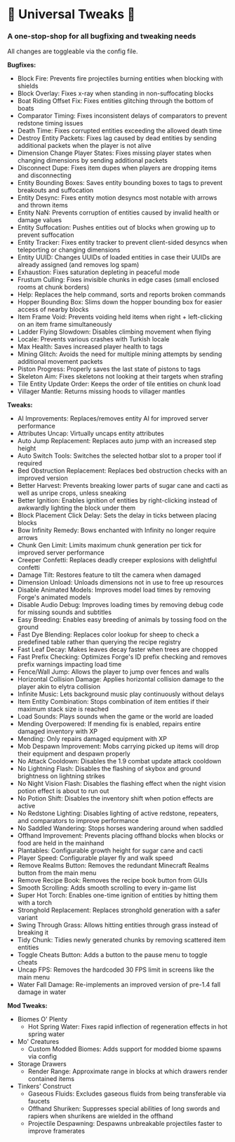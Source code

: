 # 🔧 Universal Tweaks 🔧

### A one-stop-shop for all bugfixing and tweaking needs

All changes are toggleable via the config file.

**Bugfixes:**

* Block Fire: Prevents fire projectiles burning entities when blocking with shields
* Block Overlay: Fixes x-ray when standing in non-suffocating blocks
* Boat Riding Offset Fix: Fixes entities glitching through the bottom of boats
* Comparator Timing: Fixes inconsistent delays of comparators to prevent redstone timing issues
* Death Time: Fixes corrupted entities exceeding the allowed death time
* Destroy Entity Packets: Fixes lag caused by dead entities by sending additional packets when the player is not alive
* Dimension Change Player States: Fixes missing player states when changing dimensions by sending additional packets
* Disconnect Dupe: Fixes item dupes when players are dropping items and disconnecting
* Entity Bounding Boxes: Saves entity bounding boxes to tags to prevent breakouts and suffocation
* Entity Desync: Fixes entity motion desyncs most notable with arrows and thrown items
* Entity NaN: Prevents corruption of entities caused by invalid health or damage values
* Entity Suffocation: Pushes entities out of blocks when growing up to prevent suffocation
* Entity Tracker: Fixes entity tracker to prevent client-sided desyncs when teleporting or changing dimensions
* Entity UUID: Changes UUIDs of loaded entities in case their UUIDs are already assigned (and removes log spam)
* Exhaustion: Fixes saturation depleting in peaceful mode
* Frustum Culling: Fixes invisible chunks in edge cases (small enclosed rooms at chunk borders)
* Help: Replaces the help command, sorts and reports broken commands
* Hopper Bounding Box: Slims down the hopper bounding box for easier access of nearby blocks
* Item Frame Void: Prevents voiding held items when right + left-clicking on an item frame simultaneously
* Ladder Flying Slowdown: Disables climbing movement when flying
* Locale: Prevents various crashes with Turkish locale
* Max Health: Saves increased player health to tags
* Mining Glitch: Avoids the need for multiple mining attempts by sending additional movement packets
* Piston Progress: Properly saves the last state of pistons to tags
* Skeleton Aim: Fixes skeletons not looking at their targets when strafing
* Tile Entity Update Order: Keeps the order of tile entities on chunk load
* Villager Mantle: Returns missing hoods to villager mantles

**Tweaks:**

* AI Improvements: Replaces/removes entity AI for improved server performance
* Attributes Uncap: Virtually uncaps entity attributes
* Auto Jump Replacement: Replaces auto jump with an increased step height
* Auto Switch Tools: Switches the selected hotbar slot to a proper tool if required
* Bed Obstruction Replacement: Replaces bed obstruction checks with an improved version
* Better Harvest: Prevents breaking lower parts of sugar cane and cacti as well as unripe crops, unless sneaking
* Better Ignition: Enables ignition of entities by right-clicking instead of awkwardly lighting the block under them
* Block Placement Click Delay: Sets the delay in ticks between placing blocks
* Bow Infinity Remedy: Bows enchanted with Infinity no longer require arrows
* Chunk Gen Limit: Limits maximum chunk generation per tick for improved server performance
* Creeper Confetti: Replaces deadly creeper explosions with delightful confetti
* Damage Tilt: Restores feature to tilt the camera when damaged
* Dimension Unload: Unloads dimensions not in use to free up resources
* Disable Animated Models: Improves model load times by removing Forge's animated models
* Disable Audio Debug: Improves loading times by removing debug code for missing sounds and subtitles
* Easy Breeding: Enables easy breeding of animals by tossing food on the ground
* Fast Dye Blending: Replaces color lookup for sheep to check a predefined table rather than querying the recipe registry
* Fast Leaf Decay: Makes leaves decay faster when trees are chopped
* Fast Prefix Checking: Optimizes Forge's ID prefix checking and removes prefix warnings impacting load time
* Fence/Wall Jump: Allows the player to jump over fences and walls
* Horizontal Collision Damage: Applies horizontal collision damage to the player akin to elytra collision
* Infinite Music: Lets background music play continuously without delays
* Item Entity Combination: Stops combination of item entities if their maximum stack size is reached
* Load Sounds: Plays sounds when the game or the world are loaded
* Mending Overpowered: If mending fix is enabled, repairs entire damaged inventory with XP
* Mending: Only repairs damaged equipment with XP
* Mob Despawn Improvement: Mobs carrying picked up items will drop their equipment and despawn properly
* No Attack Cooldown: Disables the 1.9 combat update attack cooldown
* No Lightning Flash: Disables the flashing of skybox and ground brightness on lightning strikes
* No Night Vision Flash: Disables the flashing effect when the night vision potion effect is about to run out
* No Potion Shift: Disables the inventory shift when potion effects are active
* No Redstone Lighting: Disables lighting of active redstone, repeaters, and comparators to improve performance
* No Saddled Wandering: Stops horses wandering around when saddled
* Offhand Improvement: Prevents placing offhand blocks when blocks or food are held in the mainhand
* Plantables: Configurable growth height for sugar cane and cacti
* Player Speed: Configurable player fly and walk speed
* Remove Realms Button: Removes the redundant Minecraft Realms button from the main menu
* Remove Recipe Book: Removes the recipe book button from GUIs
* Smooth Scrolling: Adds smooth scrolling to every in-game list
* Super Hot Torch: Enables one-time ignition of entities by hitting them with a torch
* Stronghold Replacement: Replaces stronghold generation with a safer variant
* Swing Through Grass: Allows hitting entities through grass instead of breaking it
* Tidy Chunk: Tidies newly generated chunks by removing scattered item entities
* Toggle Cheats Button: Adds a button to the pause menu to toggle cheats
* Uncap FPS: Removes the hardcoded 30 FPS limit in screens like the main menu
* Water Fall Damage: Re-implements an improved version of pre-1.4 fall damage in water

**Mod Tweaks:**

* Biomes O' Plenty
    * Hot Spring Water: Fixes rapid inflection of regeneration effects in hot spring water
* Mo' Creatures
    * Custom Modded Biomes: Adds support for modded biome spawns via config
* Storage Drawers
    * Render Range: Approximate range in blocks at which drawers render contained items
* Tinkers' Construct
    * Gaseous Fluids: Excludes gaseous fluids from being transferable via faucets
    * Offhand Shuriken: Suppresses special abilities of long swords and rapiers when shurikens are wielded in the offhand
    * Projectile Despawning: Despawns unbreakable projectiles faster to improve framerates